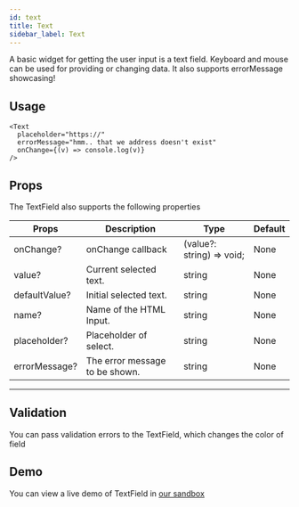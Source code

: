```yaml
---
id: text
title: Text
sidebar_label: Text
---
```


A basic widget for getting the user input is a text field. Keyboard and mouse can be used for providing or changing data.
It also supports errorMessage showcasing!

## Usage
```
<Text
  placeholder="https://"
  errorMessage="hmm.. that we address doesn't exist"
  onChange={(v) => console.log(v)}
/>
```

## Props
The TextField also supports the following  properties

Props                             | Description                             | Type                                  | Default
----------------------------------|-----------------------------------------|---------------------------------------|-----------
onChange?                         | onChange callback                       | (value?: string) => void;             | None
value?                            | Current selected text.                  | string                                | None
defaultValue?                     | Initial selected text.                  | string                                | None
name?                             | Name of the HTML Input.                 | string                                | None
placeholder?                      | Placeholder of select.                  | string                                | None
errorMessage?                     | The error message to be shown.          | string                                | None
--------------------------------------------------------------------------------------------------------------------------------

## Validation
You can pass validation errors to the TextField, which changes the color of field

## Demo
You can view a live demo of TextField in [our sandbox](https://codesandbox.io/s/v004-byyzz)

